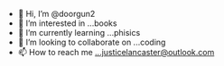 - 👋 Hi, I’m @doorgun2
- 👀 I’m interested in ...books
- 🌱 I’m currently learning ...phisics
- 💞️ I’m looking to collaborate on ...coding
- 📫 How to reach me ...justicelancaster@outlook.com

<!---
doorgun2/doorgun2 is a ✨ special ✨ repository because its `README.md` (this file) appears on your GitHub profile.
You can click the Preview link to take a look at your changes.
--->
